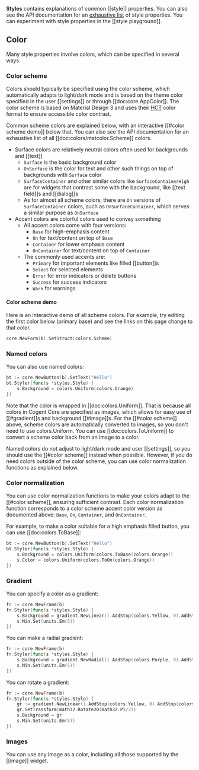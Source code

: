 **Styles** contains explanations of common [[style]] properties. You can also see the API documentation for an [exhaustive list](https://pkg.go.dev/cogentcore.org/core/styles#Style) of style properties. You can experiment with style properties in the [[style playground]].

## Color

Many style properties involve colors, which can be specified in several ways.

### Color scheme

Colors should typically be specified using the color scheme, which automatically adapts to light/dark mode and is based on the theme color specified in the user [[settings]] or through [[doc:core.AppColor]]. The color scheme is based on Material Design 3 and uses their [HCT](https://material.io/blog/science-of-color-design) color format to ensure accessible color contrast.

Common scheme colors are explained below, with an interactive [[#color scheme demo]] below that. You can also see the API documentation for an exhaustive list of all [[doc:colors/matcolor.Scheme]] colors.

* Surface colors are relatively neutral colors often used for backgrounds and [[text]]
    * `Surface` is the basic background color
    * `OnSurface` is the color for text and other such things on top of backgrounds with `Surface` color
    * `SurfaceContainer` and other similar colors like `SurfaceContainerHigh` are for widgets that contrast some with the background, like [[text field]]s and [[dialog]]s
    * As for almost all scheme colors, there are `On` versions of `SurfaceContainer` colors, such as `OnSurfaceContainer`, which serves a similar purpose as `OnSurface`
* Accent colors are colorful colors used to convey something
    * All accent colors come with four versions:
        * `Base` for high-emphasis content
        * `On` for text/content on top of `Base`
        * `Container` for lower emphasis content
        * `OnContainer` for text/content on top of `Container`
    * The commonly used accents are:
        * `Primary` for important elements like filled [[button]]s
        * `Select` for selected elements
        * `Error` for error indicators or delete buttons
        * `Success` for success indicators
        * `Warn` for warnings

#### Color scheme demo

Here is an interactive demo of all scheme colors. For example, try editing the first color below (primary base) and see the links on this page change to that color.

```Go
core.NewForm(b).SetStruct(colors.Scheme)
```

### Named colors

You can also use named colors:

```Go
bt := core.NewButton(b).SetText("Hello")
bt.Styler(func(s *styles.Style) {
    s.Background = colors.Uniform(colors.Orange)
})
```

Note that the color is wrapped in [[doc:colors.Uniform]]. That is because all colors in Cogent Core are specified as images, which allows for easy use of [[#gradient]]s and background [[#image]]s. For the [[#color scheme]] above, scheme colors are automatically converted to images, so you don't need to use colors.Uniform. You can use [[doc:colors.ToUniform]] to convert a scheme color back from an image to a color.

Named colors do not adjust to light/dark mode and user [[settings]], so you should use the [[#color scheme]] instead when possible. However, if you do need colors outside of the color scheme, you can use color normalization functions as explained below.

### Color normalization

You can use color normalization functions to make your colors adapt to the [[#color scheme]], ensuring sufficient contrast. Each color normalization function corresponds to a color scheme accent color version as documented above: `Base`, `On`, `Container`, and `OnContainer`.

For example, to make a color suitable for a high emphasis filled button, you can use [[doc:colors.ToBase]]:

```Go
bt := core.NewButton(b).SetText("Hello")
bt.Styler(func(s *styles.Style) {
    s.Background = colors.Uniform(colors.ToBase(colors.Orange))
    s.Color = colors.Uniform(colors.ToOn(colors.Orange))
})
```

### Gradient

You can specify a color as a gradient:

```Go
fr := core.NewFrame(b)
fr.Styler(func(s *styles.Style) {
    s.Background = gradient.NewLinear().AddStop(colors.Yellow, 0).AddStop(colors.Orange, 0.5).AddStop(colors.Red, 1)
    s.Min.Set(units.Em(5))
})
```

You can make a radial gradient:

```Go
fr := core.NewFrame(b)
fr.Styler(func(s *styles.Style) {
    s.Background = gradient.NewRadial().AddStop(colors.Purple, 0).AddStop(colors.Blue, 0.5).AddStop(colors.Skyblue, 1)
    s.Min.Set(units.Em(5))
})
```

You can rotate a gradient:

```Go
fr := core.NewFrame(b)
fr.Styler(func(s *styles.Style) {
    gr := gradient.NewLinear().AddStop(colors.Yellow, 0).AddStop(colors.Orange, 0.5).AddStop(colors.Red, 1)
    gr.SetTransform(math32.Rotate2D(math32.Pi/2))
    s.Background = gr
    s.Min.Set(units.Em(5))
})
```

### Images

You can use any image as a color, including all those supported by the [[image]] widget.
